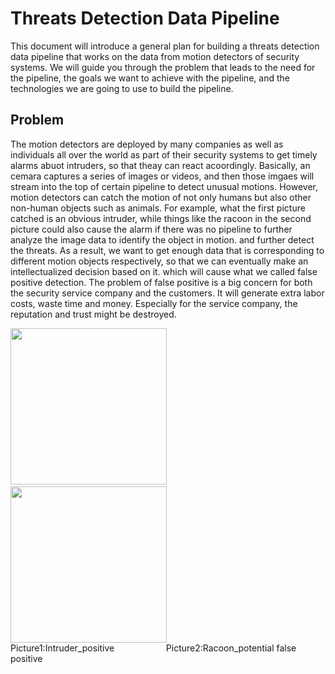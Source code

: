 # Threats Detection Data Pipeline
This document will introduce a general plan for building a threats detection data pipeline that works on the data from motion detectors of security systems. We will guide you through the problem that leads to the need for the pipeline, the goals we want to achieve with the pipeline, and the technologies we are going to use to build the pipeline.
## Problem
The motion detectors are deployed by many companies as well as individuals all over the world as part of their security systems to get timely alarms abuot intruders, so that theay can react acoordingly. Basically, an cemara captures a series of images or videos, and then those imgaes will stream into the top of certain pipeline to detect unusual motions. However, motion detectors can catch the motion of not only humans but also other non-human objects such as animals. For example, what the first picture catched is an obvious intruder, while things like the racoon in the second picture could also cause the alarm if there was no pipeline to further analyze the image data to identify the object in motion. and further detect the threats. As a result, we want to get enough data that is corresponding to different motion objects respectively, so that we can eventually make an intellectualized decision based on it. 
  which will cause what we called false positive detection. The problem of false positive is a big concern for both the security service company and the customers. It will generate extra labor costs, waste time and money. Especially for the service company, the reputation and trust might be destroyed. 

<img src="https://github.com/hong142/test/blob/master/20171030195012.png" width="250" height ="250"> &nbsp; &nbsp; &nbsp; <img src="https://github.com/hong142/test/blob/master/20171030202126.png" width="250" height="250"> <br />
Picture1:Intruder_positive &nbsp; &nbsp; &nbsp;&nbsp; &nbsp; &nbsp;&nbsp;&nbsp;&nbsp;&nbsp;&nbsp;&nbsp;&nbsp;&nbsp;&nbsp;&nbsp;Picture2:Racoon_potential false positive
